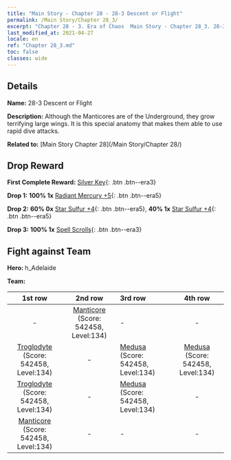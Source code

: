 ```yaml
---
title: "Main Story - Chapter 28 - 28-3 Descent or Flight"
permalink: /Main Story/Chapter 28_3/
excerpt: "Chapter 28 - 3. Era of Chaos  Main Story - Chapter 28_3. 28-3 Descent or Flight"
last_modified_at: 2021-04-27
locale: en
ref: "Chapter 28_3.md"
toc: false
classes: wide
---
```


## Details

 **Name:** 28-3 Descent or Flight

 **Description:** Although the Manticores are of the Underground, they grow terrifying large wings. It is this special anatomy that makes them able to use rapid dive attacks.

 **Related to:** [Main Story Chapter 28](/Main Story/Chapter 28/)

## Drop Reward

 **First Complete Reward:** [Silver Key](/Items/con_693/){: .btn .btn--era3}

 **Drop 1:** **100% 1x** [Radiant Mercury +5](/Items/mat_98/){: .btn .btn--era5}

 **Drop 2:** **60% 0x** [Star Sulfur +4](/Items/mat_92/){: .btn .btn--era5}, **40% 1x** [Star Sulfur +4](/Items/mat_92/){: .btn .btn--era5}

 **Drop 3:** **100% 1x** [Spell Scrolls](/Items/con_694/){: .btn .btn--era3}


## Fight against Team
 **Hero:** h_Adelaide

 **Team:**


  | 1st row | 2nd row | 3rd row | 4th row |
  |:----:|:----:|:----|:----:|
  | - | [Manticore](/units/Manticore/) (Score: 542458, Level:134)  | - | - |
  | [Troglodyte](/units/Troglodyte/) (Score: 542458, Level:134)  | - | [Medusa](/units/Medusa/) (Score: 542458, Level:134)  | [Medusa](/units/Medusa/) (Score: 542458, Level:134)  |
  | [Troglodyte](/units/Troglodyte/) (Score: 542458, Level:134)  | - | [Medusa](/units/Medusa/) (Score: 542458, Level:134)  | - |
  | [Manticore](/units/Manticore/) (Score: 542458, Level:134)  | - | - | - |


